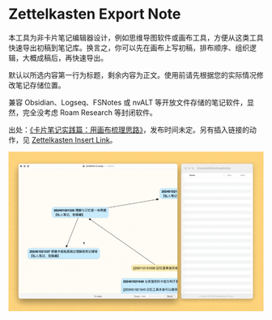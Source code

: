 # Zettelkasten Export Note

本工具为非卡片笔记编辑器设计，例如思维导图软件或画布工具，方便从这类工具快速导出初稿到笔记库。换言之，你可以先在画布上写初稿，排布顺序、组织逻辑，大概成稿后，再快速导出。

默认以所选内容第一行为标题，剩余内容为正文。使用前请先根据您的实际情况修改笔记存储位置。

兼容 Obsidian、Logseq、FSNotes 或 nvALT 等开放文件存储的笔记软件，显然，完全没考虑 Roam Research 等封闭软件。

出处：[《卡片笔记实践篇：用画布梳理思路》](https://utgd.net)，发布时间未定。另有插入链接的动作，见 [Zettelkasten Insert Link](https://github.com/BlackwinMin/Keyboard-Maestro-gallery/tree/master/Zettelkasten%20Insert%20Link)。

![title](img.gif)